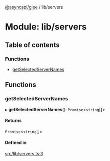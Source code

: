 [@asyncapi/glee](../README.md) / lib/servers

# Module: lib/servers

## Table of contents

### Functions

- [getSelectedServerNames](lib_servers.md#getselectedservernames)

## Functions

### getSelectedServerNames

▸ **getSelectedServerNames**(): `Promise`<`string`[]\>

#### Returns

`Promise`<`string`[]\>

#### Defined in

[src/lib/servers.ts:3](https://github.com/asyncapi/glee/blob/6b803e3/src/lib/servers.ts#L3)
